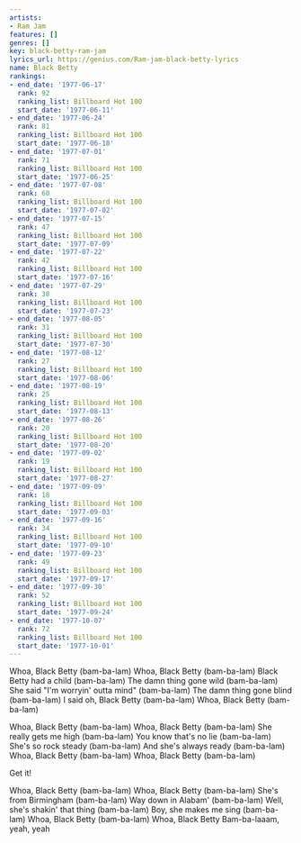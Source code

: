 ```yaml
---
artists:
- Ram Jam
features: []
genres: []
key: black-betty-ram-jam
lyrics_url: https://genius.com/Ram-jam-black-betty-lyrics
name: Black Betty
rankings:
- end_date: '1977-06-17'
  rank: 92
  ranking_list: Billboard Hot 100
  start_date: '1977-06-11'
- end_date: '1977-06-24'
  rank: 81
  ranking_list: Billboard Hot 100
  start_date: '1977-06-18'
- end_date: '1977-07-01'
  rank: 71
  ranking_list: Billboard Hot 100
  start_date: '1977-06-25'
- end_date: '1977-07-08'
  rank: 60
  ranking_list: Billboard Hot 100
  start_date: '1977-07-02'
- end_date: '1977-07-15'
  rank: 47
  ranking_list: Billboard Hot 100
  start_date: '1977-07-09'
- end_date: '1977-07-22'
  rank: 42
  ranking_list: Billboard Hot 100
  start_date: '1977-07-16'
- end_date: '1977-07-29'
  rank: 38
  ranking_list: Billboard Hot 100
  start_date: '1977-07-23'
- end_date: '1977-08-05'
  rank: 31
  ranking_list: Billboard Hot 100
  start_date: '1977-07-30'
- end_date: '1977-08-12'
  rank: 27
  ranking_list: Billboard Hot 100
  start_date: '1977-08-06'
- end_date: '1977-08-19'
  rank: 25
  ranking_list: Billboard Hot 100
  start_date: '1977-08-13'
- end_date: '1977-08-26'
  rank: 20
  ranking_list: Billboard Hot 100
  start_date: '1977-08-20'
- end_date: '1977-09-02'
  rank: 19
  ranking_list: Billboard Hot 100
  start_date: '1977-08-27'
- end_date: '1977-09-09'
  rank: 18
  ranking_list: Billboard Hot 100
  start_date: '1977-09-03'
- end_date: '1977-09-16'
  rank: 34
  ranking_list: Billboard Hot 100
  start_date: '1977-09-10'
- end_date: '1977-09-23'
  rank: 49
  ranking_list: Billboard Hot 100
  start_date: '1977-09-17'
- end_date: '1977-09-30'
  rank: 52
  ranking_list: Billboard Hot 100
  start_date: '1977-09-24'
- end_date: '1977-10-07'
  rank: 72
  ranking_list: Billboard Hot 100
  start_date: '1977-10-01'
---
```

Whoa, Black Betty (bam-ba-lam)
Whoa, Black Betty (bam-ba-lam)
Black Betty had a child (bam-ba-lam)
The damn thing gone wild (bam-ba-lam)
She said "I'm worryin' outta mind" (bam-ba-lam)
The damn thing gone blind (bam-ba-lam)
I said oh, Black Betty (bam-ba-lam)
Whoa, Black Betty (bam-ba-lam)




Whoa, Black Betty (bam-ba-lam)
Whoa, Black Betty (bam-ba-lam)
She really gets me high (bam-ba-lam)
You know that's no lie (bam-ba-lam)
She's so rock steady (bam-ba-lam)
And she's always ready (bam-ba-lam)
Whoa, Black Betty (bam-ba-lam)
Whoa, Black Betty (bam-ba-lam)

Get it!




Whoa, Black Betty (bam-ba-lam)
Whoa, Black Betty (bam-ba-lam)
She's from Birmingham (bam-ba-lam)
Way down in Alabam' (bam-ba-lam)
Well, she's shakin' that thing (bam-ba-lam)
Boy, she makes me sing (bam-ba-lam)
Whoa, Black Betty (bam-ba-lam)
Whoa, Black Betty
Bam-ba-laaam, yeah, yeah
